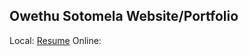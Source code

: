 ## Owethu Sotomela Website/Portfolio
Local: [Resume](https://owethusotomela.github.io/Portfolio/Frontend)
Online: 

